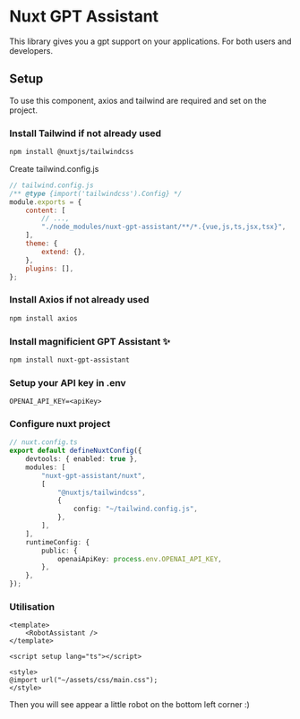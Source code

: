 # Nuxt GPT Assistant

This library gives you a gpt support on your applications. For both users and developers.

## Setup

To use this component, axios and tailwind are required and set on the project.

### Install Tailwind if not already used

```bash
npm install @nuxtjs/tailwindcss
```
Create tailwind.config.js
```js
// tailwind.config.js
/** @type {import('tailwindcss').Config} */
module.exports = {
    content: [
        // ...,
        "./node_modules/nuxt-gpt-assistant/**/*.{vue,js,ts,jsx,tsx}",
    ],
    theme: {
        extend: {},
    },
    plugins: [],
};
```

### Install Axios if not already used

```bash
npm install axios
```

### Install magnificient GPT Assistant ✨

```bash
npm install nuxt-gpt-assistant
```

### Setup your API key in .env

```env
OPENAI_API_KEY=<apiKey>
```

### Configure nuxt project

```ts
// nuxt.config.ts
export default defineNuxtConfig({
    devtools: { enabled: true },
    modules: [
        "nuxt-gpt-assistant/nuxt",
        [
            "@nuxtjs/tailwindcss",
            {
                config: "~/tailwind.config.js",
            },
        ],
    ],
    runtimeConfig: {
        public: {
            openaiApiKey: process.env.OPENAI_API_KEY,
        },
    },
});
```

### Utilisation

```vue
<template>
    <RobotAssistant />
</template>

<script setup lang="ts"></script>

<style>
@import url("~/assets/css/main.css");
</style>
```

Then you will see appear a little robot on the bottom left corner :)
